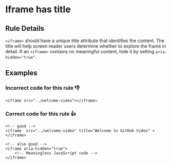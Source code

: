 # Iframe has title

## Rule Details

`<iframe>` should have a unique title attribute that identifies the content. The title will help screen reader users determine whether to explore the frame in detail. If an `<iframe>` contains no meaningful content, hide it by setting `aria-hidden="true"`.

## Examples
### **Incorrect** code for this rule 👎

```erb
<iframe src="../welcome-video"></iframe>
```

### **Correct** code for this rule  👍

```erb
<!-- good -->
<iframe  src="../welcome-video" title="Welcome to GitHub Video" ></iframe>
```

```erb
<!-- also good -->
<iframe aria-hidden="true">
    <!-- Meaningless JavaScript code -->
</iframe>
```
